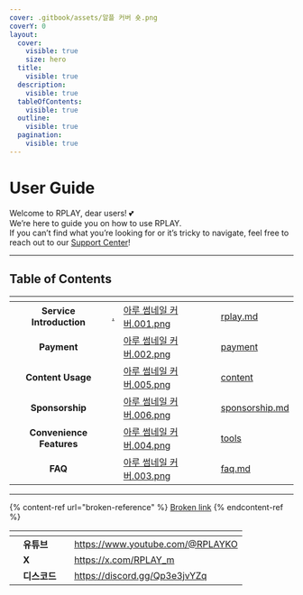 ```yaml
---
cover: .gitbook/assets/알플 커버 숏.png
coverY: 0
layout:
  cover:
    visible: true
    size: hero
  title:
    visible: true
  description:
    visible: true
  tableOfContents:
    visible: true
  outline:
    visible: true
  pagination:
    visible: true
---
```


# User Guide

Welcome to RPLAY, dear users! 💕  
We’re here to guide you on how to use RPLAY.  
If you can’t find what you’re looking for or it’s tricky to navigate, feel free to reach out to our [Support Center](https://docs.google.com/forms/d/1sHA2S7GoCgf5NTHge21uV7tN-3m03t0kzaYgw0LFvrs/viewform?pli=1&pli=1&edit_requested=true)!

***

## Table of Contents

<table data-view="cards"><thead><tr><th align="center"></th><th data-hidden data-type="content-ref"></th><th data-hidden data-card-cover data-type="files"></th><th data-hidden data-card-target data-type="content-ref"></th></tr></thead><tbody><tr><td align="center"><strong>Service Introduction</strong></td><td><a href="./">.</a></td><td><a href=".gitbook/assets/아루 썸네일 커버.001.png">아루 썸네일 커버.001.png</a></td><td><a href="undefined/rplay.md">rplay.md</a></td></tr><tr><td align="center"><strong>Payment</strong></td><td></td><td><a href=".gitbook/assets/아루 썸네일 커버.002.png">아루 썸네일 커버.002.png</a></td><td><a href="undefined-1/payment/">payment</a></td></tr><tr><td align="center"><strong>Content Usage</strong></td><td></td><td><a href=".gitbook/assets/아루 썸네일 커버.005.png">아루 썸네일 커버.005.png</a></td><td><a href="undefined-1/content/">content</a></td></tr><tr><td align="center"><strong>Sponsorship</strong></td><td></td><td><a href=".gitbook/assets/아루 썸네일 커버.006.png">아루 썸네일 커버.006.png</a></td><td><a href="undefined-1/sponsorship.md">sponsorship.md</a></td></tr><tr><td align="center"><strong>Convenience Features</strong></td><td></td><td><a href=".gitbook/assets/아루 썸네일 커버.004.png">아루 썸네일 커버.004.png</a></td><td><a href="undefined-1/tools/">tools</a></td></tr><tr><td align="center"><strong>FAQ</strong></td><td></td><td><a href=".gitbook/assets/아루 썸네일 커버.003.png">아루 썸네일 커버.003.png</a></td><td><a href="undefined-2/faq.md">faq.md</a></td></tr></tbody></table>


***

{% content-ref url="broken-reference" %}
[Broken link](broken-reference)
{% endcontent-ref %}

<table data-column-title-hidden data-view="cards"><thead><tr><th></th><th></th><th></th><th data-hidden data-card-target data-type="content-ref"></th></tr></thead><tbody><tr><td></td><td><strong>유튜브</strong></td><td></td><td><a href="https://www.youtube.com/@RPLAYKO">https://www.youtube.com/@RPLAYKO</a></td></tr><tr><td></td><td><strong>X</strong></td><td></td><td><a href="https://x.com/RPLAY_m">https://x.com/RPLAY_m</a></td></tr><tr><td></td><td><strong>디스코드</strong></td><td></td><td><a href="https://discord.gg/Qp3e3jvYZq">https://discord.gg/Qp3e3jvYZq</a></td></tr></tbody></table>

